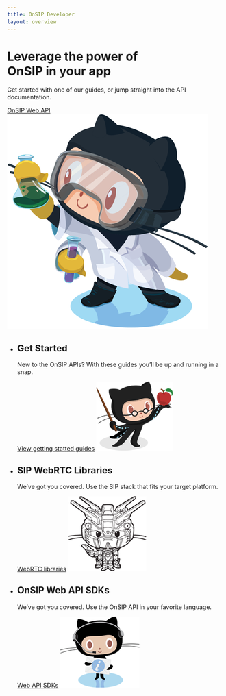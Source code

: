 ```yaml
---
title: OnSIP Developer
layout: overview
---
```


<div class="wrapper feature">
  <h1>Leverage the power of<br/> OnSIP in your app</h1>
  <p class="intro">Get started with one of our guides, or jump straight into the API documentation.</p>
  <a href="/WebAPI/" class="button">OnSIP Web API</a>
  <img src="/shared/images/labtocat.png" class="labtocat" />
</div>

<div class="full-width-divider">
  <ul class="wrapper highlights">
    <li>
      <h2>Get Started</h2>
      <p>New to the OnSIP APIs? With these guides you’ll be up and running in a snap.</p>
      <a href="http://www.onsip.com/developer/" class="button-secondary">View getting statted guides</a>
      <img class="octocat professorcat" src="/shared/images/professorcat.png" />
    </li>
    <li>
      <h2>SIP WebRTC Libraries</h2>
      <p>We’ve got you covered. Use the SIP stack that fits your target platform.</p>
      <a href="http://www.onsip.com/developer/platform/" class="button-secondary">WebRTC libraries</a>
      <img class="octocat" src="/shared/images/gundamcat-small.png" />
    </li>
    <li>
      <h2>OnSIP Web API SDKs</h2>
      <p>We’ve got you covered. Use the OnSIP API in your favorite language.</p>
      <a href="http://www.onsip.com/developer/web-phone/" class="button-secondary">Web API SDKs</a>
      <img class="octocat" src="/shared/images/supportocat.png" />
    </li>
  </ul>
</div>
